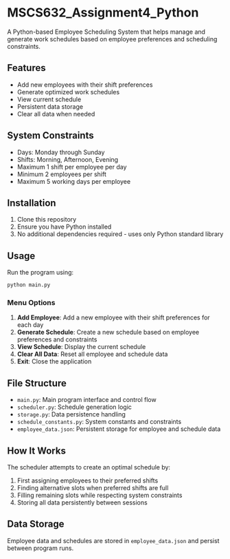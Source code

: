 # MSCS632_Assignment4_Python

A Python-based Employee Scheduling System that helps manage and generate work schedules based on employee preferences and scheduling constraints.

## Features

- Add new employees with their shift preferences
- Generate optimized work schedules
- View current schedule
- Persistent data storage
- Clear all data when needed

## System Constraints

- Days: Monday through Sunday
- Shifts: Morning, Afternoon, Evening
- Maximum 1 shift per employee per day
- Minimum 2 employees per shift
- Maximum 5 working days per employee

## Installation

1. Clone this repository
2. Ensure you have Python installed
3. No additional dependencies required - uses only Python standard library

## Usage

Run the program using:
```python
python main.py
```

### Menu Options

1. **Add Employee**: Add a new employee with their shift preferences for each day
2. **Generate Schedule**: Create a new schedule based on employee preferences and constraints
3. **View Schedule**: Display the current schedule
4. **Clear All Data**: Reset all employee and schedule data
5. **Exit**: Close the application

## File Structure

- `main.py`: Main program interface and control flow
- `scheduler.py`: Schedule generation logic
- `storage.py`: Data persistence handling
- `schedule_constants.py`: System constants and constraints
- `employee_data.json`: Persistent storage for employee and schedule data

## How It Works

The scheduler attempts to create an optimal schedule by:
1. First assigning employees to their preferred shifts
2. Finding alternative slots when preferred shifts are full
3. Filling remaining slots while respecting system constraints
4. Storing all data persistently between sessions

## Data Storage

Employee data and schedules are stored in `employee_data.json` and persist between program runs. 